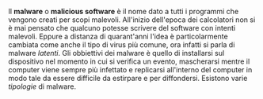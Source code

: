 Il __malware__ o __malicious software__ è il nome dato a tutti i programmi che vengono creati per scopi malevoli.
All'inizio dell'epoca dei calcolatori non si è mai pensato che qualcuno potesse scrivere del software con intenti malevoli.
Eppure a distanza di quarant'anni l'idea è particolarmente cambiata come anche il tipo di virus più comune, ora infatti si parla di malware _latenti_.
Gli obbiettivi dei malware è quello di installarsi sul dispositivo nel momento in cui si verifica un evento, mascherarsi mentre il computer viene sempre più infettato e replicarsi all'interno del computer in modo tale da essere difficile da estirpare e per diffondersi.
Esistono varie _tipologie_ di malware.
